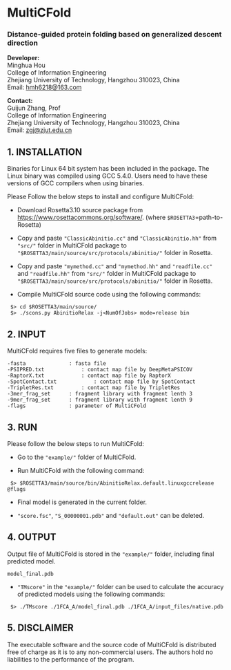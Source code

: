 # MultiCFold
### Distance-guided protein folding based on generalized descent direction



**Developer:**   
                Minghua Hou  
                College of Information Engineering  
                Zhejiang University of Technology, Hangzhou 310023, China  
				Email:  hmh6218@163.com  

**Contact:**  
                Guijun Zhang, Prof  
                College of Information Engineering  
                Zhejiang University of Technology, Hangzhou 310023, China  
                Email: zgj@zjut.edu.cn  

## 1. INSTALLATION
Binaries for Linux 64 bit system has been included in the package. The Linux binary was compiled using GCC 5.4.0. Users need to have these versions of GCC compilers when using binaries.

Please Follow the below steps to install and configure MultiCFold:

- Download Rosetta3.10 source package from https://www.rosettacommons.org/software/.
(where `$ROSETTA3`=path-to-Rosetta)

- Copy and paste ``"ClassicAbinitio.cc"`` and ``"ClassicAbinitio.hh"`` from ``"src/"`` folder in MultiCFold package to ``"$ROSETTA3/main/source/src/protocols/abinitio/"`` folder in Rosetta.

- Copy and paste ``"mymethod.cc"`` and ``"mymethod.hh"`` and ``"readfile.cc"`` and ``"readfile.hh"`` from ``"src/"`` folder in MultiCFold package to ``"$ROSETTA3/main/source/src/protocols/abinitio/"`` folder in Rosetta.

- Compile MultiCFold source code using the following commands:

```
 $> cd $ROSETTA3/main/source/
 $> ./scons.py AbinitioRelax -j<NumOfJobs> mode=release bin
```

## 2. INPUT
MultiCFold requires five files to generate models:

	-fasta				: fasta file
	-PSIPRED.txt			: contact map file by DeepMetaPSICOV
	-RaptorX.txt			: contact map file by RaptorX
	-SpotContact.txt			: contact map file by SpotContact
	-TripletRes.txt			: contact map file by TripletRes
	-3mer_frag_set		: fragment library with fragment lenth 3
	-9mer_frag_set		: fragment library with fragment lenth 9
	-flags				: parameter of MultiCFold

## 3. RUN
Please follow the below steps to run MultiCFold:

- Go to the ``"example/"`` folder of MultiCFold.

- Run MultiCFold with the following command:

```
 $> $ROSETTA3/main/source/bin/AbinitioRelax.default.linuxgccrelease @flags
```

- Final model is generated in the current folder.

- ``"score.fsc"``, ``"S_00000001.pdb"`` and ``"default.out"`` can be deleted.

## 4. OUTPUT
Output file of MultiCFold is stored in the ``"example/"`` folder, including final predicted model.

	model_final.pdb


- ``"TMscore"`` in the ``"example/"`` folder can be used to calculate the accuracy of predicted models using the following commands:

```
 $> ./TMscore ./1FCA_A/model_final.pdb ./1FCA_A/input_files/native.pdb
```

## 5. DISCLAIMER
The executable software and the source code of MultiCFold is distributed free of charge 
as it is to any non-commercial users. The authors hold no liabilities to the performance 
of the program.
